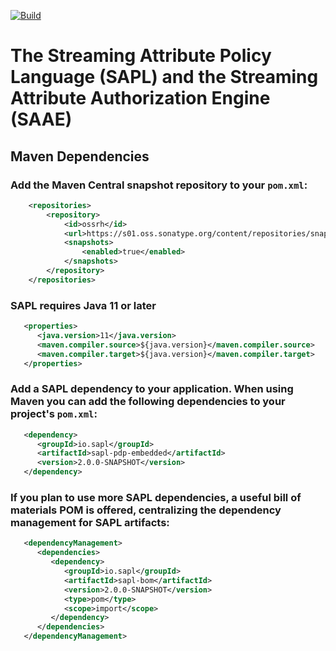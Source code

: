 [![Build](https://github.com/heutelbeck/sapl-policy-engine/actions/workflows/build.yml/badge.svg)](https://github.com/heutelbeck/sapl-policy-engine/actions/workflows/build.yml)

# The Streaming Attribute Policy Language (SAPL) and the Streaming Attribute Authorization Engine (SAAE)



## Maven Dependencies

### Add the Maven Central snapshot repository to your `pom.xml`:

```xml
	<repositories>
		<repository>
			<id>ossrh</id>
			<url>https://s01.oss.sonatype.org/content/repositories/snapshots</url>
			<snapshots>
				<enabled>true</enabled>
			</snapshots>
		</repository>
	</repositories>
```

### SAPL requires Java 11 or later

```xml
   <properties>
      <java.version>11</java.version>
      <maven.compiler.source>${java.version}</maven.compiler.source>
      <maven.compiler.target>${java.version}</maven.compiler.target>
   </properties>
```

### Add a SAPL dependency to your application. When using Maven you can add the following dependencies to your project's `pom.xml`:

```xml
   <dependency>
      <groupId>io.sapl</groupId>
      <artifactId>sapl-pdp-embedded</artifactId>
      <version>2.0.0-SNAPSHOT</version>
   </dependency>
```

### If you plan to use more SAPL dependencies, a useful bill of materials POM is offered, centralizing the dependency management for SAPL artifacts:

```xml
   <dependencyManagement>
      <dependencies>
         <dependency>
            <groupId>io.sapl</groupId>
            <artifactId>sapl-bom</artifactId>
            <version>2.0.0-SNAPSHOT</version>
            <type>pom</type>
            <scope>import</scope>
         </dependency>
      </dependencies>
   </dependencyManagement>
```
